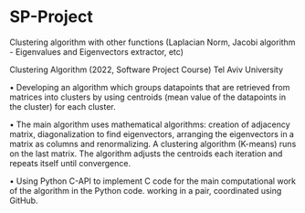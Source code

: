 # SP-Project
Clustering algorithm with other functions (Laplacian Norm, Jacobi algorithm - Eigenvalues and Eigenvectors extractor, etc)

Clustering Algorithm (2022, Software Project Course)
Tel Aviv University

•	Developing an algorithm which groups datapoints that are retrieved from matrices into clusters by using centroids (mean value of the datapoints in the cluster) for each cluster.

•	The main algorithm uses mathematical algorithms: creation of adjacency matrix, diagonalization to find eigenvectors, arranging the eigenvectors in a matrix as columns and renormalizing. A clustering algorithm (K-means) runs on the last matrix. The algorithm adjusts the centroids each iteration and repeats itself until convergence.

•	Using Python C-API to implement C code for the main computational work of the algorithm in the Python code. working in a pair, coordinated using GitHub.
